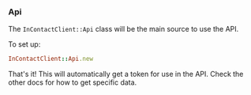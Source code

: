 ### Api

The `InContactClient::Api` class will be the main source to use the API.

To set up:

```ruby
InContactClient::Api.new
```

That's it! This will automatically get a token for use in the API. Check the
other docs for how to get specific data.
